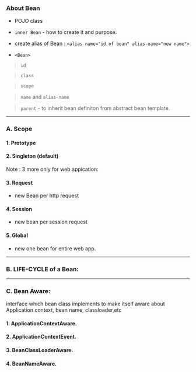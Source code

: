 ### About Bean
- POJO class
- `inner Bean` - how to create it and purpose.
- create alias of Bean : 
`<alias name="id of bean" alias-name="new name">`

- `<Bean>`
> `id`

> `class`

> `scope`

> `name` and `alias-name`

> `parent` - to inherit bean definiton from abstract bean template.

***

### A. Scope
#### 1. Prototype

#### 2. Singleton (default)

Note : 3 more only for web appication:

#### 3. Request
- new Bean per http request

#### 4. Session
- new bean per session request

#### 5. Global
- new one bean for entire web app.

***
### B. LIFE-CYCLE of a Bean:

***
### C. Bean Aware:
interface which bean class implements to make itself aware about Application context, bean name, classloader,etc

#### 1. ApplicationContextAware.

#### 2. ApplicationContextEvent.

#### 3. BeanClassLoaderAware.

#### 4. BeanNameAware.